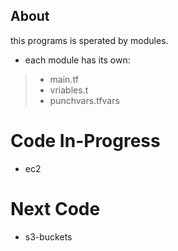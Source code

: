 ## About

this programs is sperated by modules.
- each module has its own:
> - main.tf
> - vriables.t 
> - punchvars.tfvars

# Code In-Progress
- ec2

# Next Code
- s3-buckets